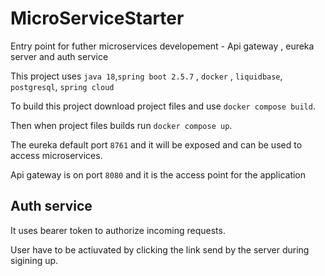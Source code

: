 # MicroServiceStarter
Entry point for futher microservices developement - Api gateway , eureka server and auth service

This project uses `java 18`,`spring boot 2.5.7` , `docker` , `liquidbase`, `postgresql`, `spring cloud`

To build this project download project files and use `docker compose build`.

Then when project files builds run `docker compose up`.

The eureka default port `8761` and it will be exposed and can be used to access microservices.

Api gateway is on port `8080` and it is the access point for the application

## Auth service

It uses bearer token to authorize incoming requests.

User have to be actiuvated by clicking the link send by the server during sigining up.
